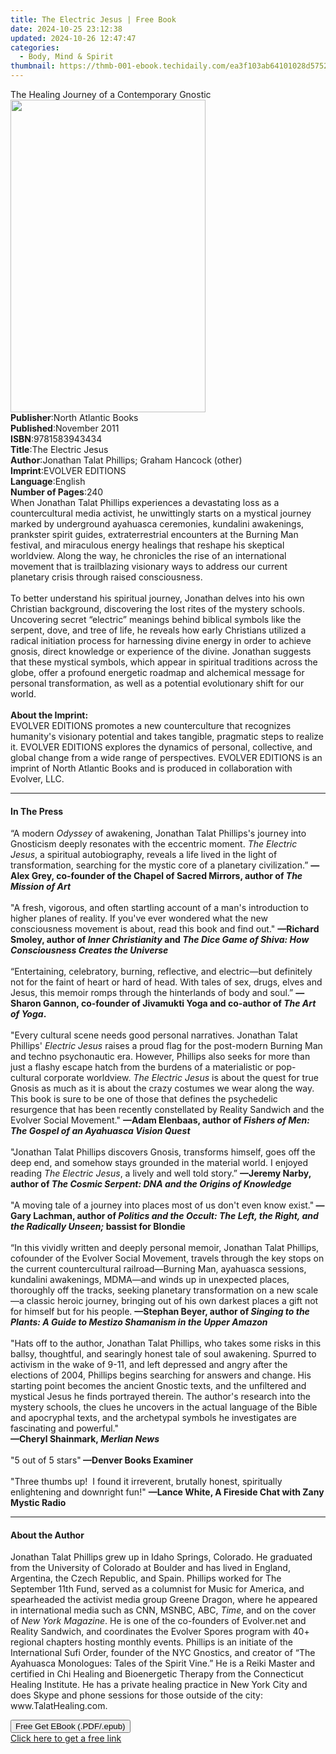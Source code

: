 ```yaml
---
title: The Electric Jesus | Free Book
date: 2024-10-25 23:12:38
updated: 2024-10-26 12:47:47
categories:
  - Body, Mind & Spirit
thumbnail: https://thmb-001-ebook.techidaily.com/ea3f103ab64101028d5752d617ce183590474689bff3cfb2cec7793bec60aad0.jpg
---
```

<main id="book-container">
  <div class="flex flex-col">
    <div class="book-brief flex-1 py-6 px-4 sm:p-6 md:py-10 md:px-8">
      <!-- brief-->
      <div class="book-brief-main">
        The Healing Journey of a Contemporary Gnostic
      </div>
    </div>
    <div
      class="book-meta-info flex-1 grid gap-4 col-start-1 col-end-3 row-start-1 sm:mb-6 sm:grid-cols-4 lg:gap-6 lg:col-start-2 lg:row-end-6 lg:row-span-6 lg:mb-0"
    >
      <div
        class="book-meta-info-left place-content-center mt-4 p-4 text-sm leading-6 col-start-2 col-span-2 dark:text-slate-400"
      >
        <img
          class="w-full h-500 object-cover rounded-lg sm:h-255 sm:col-span-2 lg:col-span-full"
          src="https://img-001-ebook.techidaily.com/cc7e3e53ffc9391c6b63f9f7d640698a270715d112d056575b24510c569825c6.jpg"
          alt=""
          width="312"
          height="500"
        />
      </div>
      <div
        class="book-meta-info-right mt-2 col-start-1 row-start-2 col-span-3 self-center"
      >
        <!-- meta data  -->
        <div class="flex flex-col px-4 md:px-8">
          <div class="flex-1">
            <strong>Publisher</strong>:<span class="px-2"
              >North Atlantic Books</span
            >
          </div>
          <div class="flex-1">
            <strong>Published</strong>:<span class="px-2">November 2011</span>
          </div>
          <div class="flex-1">
            <strong>ISBN</strong>:<span class="px-2">9781583943434</span>
          </div>
          <div class="flex-1">
            <strong>Title</strong>:<span class="px-2">The Electric Jesus</span>
          </div>
          <div class="flex-1">
            <strong>Author</strong>:<span class="px-2"
              >Jonathan Talat Phillips; Graham Hancock (other)</span
            >
          </div>
          <div class="flex-1">
            <strong>Imprint</strong>:<span class="px-2">EVOLVER EDITIONS</span>
          </div>
          <div class="flex-1">
            <strong>Language</strong>:<span class="px-2">English</span>
          </div>
          <div class="flex-1">
            <strong>Number of Pages</strong>:<span class="px-2">240</span>
          </div>
        </div>
      </div>
    </div>
    <div class="book-description flex-1 py-6 px-4 sm:p-6 md:py-10 md:px-8">
      <div class="book-description-main">
        <div accordion-content="" id="description">
          When Jonathan Talat Phillips experiences a devastating loss as a
          countercultural media activist, he unwittingly starts on a mystical
          journey marked by underground ayahuasca ceremonies, kundalini
          awakenings, prankster spirit guides, extraterrestrial encounters at
          the Burning Man festival, and miraculous energy healings that reshape
          his skeptical worldview. Along the way, he chronicles the rise of an
          international movement that is trailblazing visionary ways to address
          our current planetary crisis through raised consciousness.<br />
          &nbsp;<br />
          To better understand his spiritual journey, Jonathan delves into his
          own Christian background, discovering the lost rites of the mystery
          schools. Uncovering secret “electric” meanings behind biblical symbols
          like the serpent, dove, and tree of life, he reveals how early
          Christians utilized a radical initiation process for harnessing divine
          energy in order to achieve gnosis, direct knowledge or experience of
          the divine. Jonathan suggests that these mystical symbols, which
          appear in spiritual traditions across the globe, offer a profound
          energetic roadmap and alchemical message for personal transformation,
          as well as a potential evolutionary shift for our world.<br /><br /><b
            >About the Imprint:</b
          ><br />
          EVOLVER EDITIONS promotes a new counterculture that recognizes
          humanity's visionary potential and takes tangible, pragmatic steps to
          realize it. EVOLVER EDITIONS explores the dynamics of personal,
          collective, and global change from a wide range of perspectives.
          EVOLVER EDITIONS is an imprint of North Atlantic Books and is produced
          in collaboration with Evolver, LLC.
        </div>
        <div class="accordion-fader"></div>
      </div>
    </div>
    <div class="book-excerpts flex-1 py-6 px-4 sm:p-6 md:py-10 md:px-8">
      <!-- excerpts-->
      <div class="book-excerpts-main">
        <hr />
        <h4 class="placeholder placeholder-heading">
          <span>In The Press</span>
        </h4>
        <p>
          “A modern <i>Odyssey </i>of awakening, Jonathan Talat Phillips's
          journey into Gnosticism deeply resonates with the eccentric moment.
          <i>The Electric Jesus</i>, a spiritual autobiography, reveals a life
          lived in the light of transformation, searching for the mystic core of
          a planetary civilization.”
          <b
            >—Alex Grey, co-founder of the Chapel of Sacred Mirrors, author of </b
          ><i><b>The Mission of Art</b></i
          ><br />
          <i>&nbsp;</i><br />
          "A fresh, vigorous, and often startling account of a man's
          introduction to higher planes of reality. If you've ever wondered what
          the new consciousness movement is about, read this book and find out."
          <b>—Richard Smoley, author of </b><i><b>Inner Christianity</b></i
          ><b> and </b
          ><i
            ><b
              >The Dice Game of Shiva: How Consciousness Creates the Universe</b
            ></i
          ><br />
          <i>&nbsp;</i><br />
          “Entertaining, celebratory, burning, reflective, and electric—but
          definitely not for the faint of heart or hard of head. With tales of
          sex, drugs, elves and Jesus, this memoir romps through the hinterlands
          of body and soul.”
          <b>—Sharon Gannon, co-founder of Jivamukti Yoga and co-author of </b
          ><i><b>The Art of Yoga</b></i
          ><b>.</b><br />
          &nbsp;<br />
          "Every cultural scene needs good personal narratives. Jonathan Talat
          Phillips' <i>Electric Jesus</i> raises a proud flag for the
          post-modern Burning Man and techno psychonautic era. However, Phillips
          also seeks for more than just a flashy escape hatch from the burdens
          of a materialistic or pop-cultural corporate worldview.
          <i>The Electric Jesus </i>is about the quest for true Gnosis as much
          as it is about the crazy costumes we wear along the way. This book is
          sure to be one of those that defines the psychedelic resurgence that
          has been recently constellated by Reality Sandwich and the Evolver
          Social Movement." <b>—Adam Elenbaas, author of </b
          ><i
            ><b>Fishers of Men: The Gospel of an Ayahuasca Vision Quest</b
            ><br />
            &nbsp;</i
          ><br />
          "Jonathan Talat Phillips discovers Gnosis, transforms himself, goes
          off the deep end, and somehow stays grounded in the material world. I
          enjoyed reading <i>The Electric Jesus</i>, a lively and well told
          story.” <b>—Jeremy Narby, author of </b
          ><i
            ><b
              >The Cosmic Serpent: DNA and the Origins of Knowledge<br /></b></i
          ><b><br /></b>"A moving tale of a journey into&nbsp;places most of us
          don't even know exist."<b> —Gary Lachman, author of </b
          ><i
            ><b
              >Politics and the Occult: The Left, the Right, and the Radically
              Unseen;</b
            ></i
          ><b> bassist for Blondie</b><br />
          &nbsp;<br />
          “In this vividly written and deeply personal memoir, Jonathan Talat
          Phillips, cofounder of the Evolver Social Movement, travels through
          the key stops on the current countercultural railroad—Burning Man,
          ayahuasca sessions, kundalini awakenings, MDMA—and winds up in
          unexpected places, thoroughly off the tracks, seeking planetary
          transformation on a new scale—a classic heroic journey, bringing out
          of his own darkest places a gift not for himself but for his people.
          <b>—Stephan Beyer, author of </b
          ><i
            ><b
              >Singing to the Plants: A Guide to Mestizo Shamanism in the Upper
              Amazon</b
            ></i
          ><br /><br />"Hats off to the author, Jonathan Talat Phillips, who
          takes some risks in this ballsy, thoughtful, and searingly honest tale
          of soul awakening. Spurred to activism in the wake of 9-11, and left
          depressed and angry after the elections of 2004, Phillips begins
          searching for answers and change. His starting point becomes the
          ancient Gnostic texts, and the unfiltered and mystical Jesus he finds
          portrayed therein. The author's research into the mystery schools, the
          clues he uncovers in the actual language of the Bible and apocryphal
          texts, and the archetypal symbols he investigates are fascinating and
          powerful." <br /><b>—Cheryl Shainmark, <i>Merlian News</i></b
          ><br /><br />"5 out of 5 stars"<b> —Denver Books Examiner</b
          ><br /><br />"Three thumbs up!&nbsp; I found it irreverent, brutally
          honest, spiritually enlightening and downright fun!"
          <b>—Lance White, A Fireside Chat with Zany Mystic Radio</b>
        </p>
      </div>
    </div>
    <div class="book-about-author flex-1 py-6 px-4 sm:p-6 md:py-10 md:px-8">
      <!-- about author-->
      <div class="book-main-author-main">
        <hr />
        <h4 class="placeholder placeholder-heading">
          <span>About the Author</span>
        </h4>
        <p>
          Jonathan Talat Phillips grew up in Idaho Springs, Colorado. He
          graduated from the University of Colorado at Boulder and has lived in
          England, Argentina, the Czech Republic, and Spain. Phillips worked for
          The September 11th Fund, served as a columnist for Music for America,
          and spearheaded the activist media group Greene Dragon, where he
          appeared in international media such as CNN, MSNBC, ABC, <i>Time</i>,
          and on the cover of <i>New York Magazine</i>. He is one of the
          co-founders of Evolver.net and Reality Sandwich, and coordinates the
          Evolver Spores program with 40+ regional chapters hosting monthly
          events.&nbsp;Phillips is an initiate of the International Sufi Order,
          founder of the NYC Gnostics, and creator of “The Ayahuasca Monologues:
          Tales of the Spirit Vine.” He is a Reiki Master and certified in Chi
          Healing and Bioenergetic Therapy from the Connecticut Healing
          Institute. He has a private healing practice in New York City and does
          Skype and phone sessions for those outside of the city:
          www.TalatHealing.com.
        </p>
      </div>
    </div>
    <div class="book-free-get flex-1 py-6 px-4 sm:p-6 md:py-10 md:px-8">
      <button
        id="btn-free-get"
        class="bg-blue-500 hover:bg-blue-700 text-white font-bold py-2 px-4 rounded"
      >
        Free Get EBook (.PDF/.epub)
      </button>
      <div id="countdown-display" class="px-2 text-lg mt-2"></div>
      <a
        id="free-link"
        class="hidden bg-blue-500 hover:bg-blue-700 text-white font-bold py-2 px-4 rounded"
        href="https://www.ebooks.com/en-us/book/663151/the-electric-jesus/jonathan-talat-phillips/"
        target="_blank"
        >Click here to get a free link</a
      >
    </div>
    <script>
      let countdownTime = 0;
      let countdownInterval = null;
      document
        .getElementById('btn-free-get')
        .addEventListener('click', startCountdown);
      function startCountdown() {
        countdownTime = new Date().getTime() + 60000 * 3;
        countdownInterval = setInterval(updateCountdown, 1000);
        document.getElementById('btn-free-get').disabled = true;
        document
          .getElementById('btn-free-get')
          .classList.add('bg-gray-500', 'cursor-not-allowed');
      }
      function updateCountdown() {
        let currentTime = new Date().getTime();
        let timeLeft = countdownTime - currentTime;
        let secondsLeft = Math.floor(timeLeft / 1000);
        document.getElementById('countdown-display').innerHTML =
          `Remaining time: ${secondsLeft} seconds.`;
        if (secondsLeft <= 0) {
          clearInterval(countdownInterval);
          document.getElementById('btn-free-get').classList.add('hidden');
          document.getElementById('free-link').classList.remove('hidden');
          document.getElementById('countdown-display').innerHTML = '';
        }
      }
    </script>
  </div>
</main>
